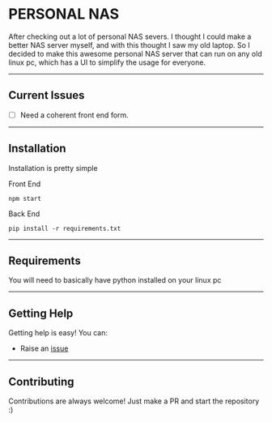 # PERSONAL NAS

After checking out a lot of personal NAS severs. I thought I could make a better NAS server myself, and with this thought I saw my old laptop. So I decided to make this awesome personal NAS server that can run on any old linux pc, which has a UI to simplify the usage for everyone. 

---

## Current Issues 

- [ ] Need a coherent front end form.

---

## Installation

Installation is pretty simple


Front End

```
npm start
```

Back End

```
pip install -r requirements.txt
```

---

## Requirements
 
 You will need to basically have python installed on your linux pc

---

## Getting Help

Getting help is easy! You can:

* Raise an [issue](https://github.com/sansyrox/personal_nas_server_with_UI/issues/new/choose)

---

## Contributing

Contributions are always welcome! Just make a PR and start the repository :)